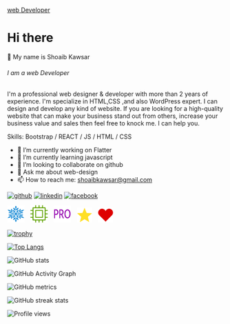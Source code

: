 [ web Developer](https://media-exp1.licdn.com/dms/image/C5616AQG3QWOioyazEQ/profile-displaybackgroundimage-shrink_350_1400/0/1644298268381?e=1649894400&v=beta&t=P32joNmiRL0uU-vSYuOOrhrkw3qLiv7jEJtoKP6-dGQ)
# Hi there 
👋  My name is Shoaib Kawsar
###### I am a web Developer


I'm a professional web designer & developer with more than 2 years of experience. I'm specialize in HTML,CSS ,and also WordPress expert. I can design and develop any kind of website. If you are looking for a high-quality website that can make your business stand out from others, increase your business value and sales then feel free to knock me. I can help you.

Skills: Bootstrap / REACT / JS / HTML / CSS

- 🔭 I’m currently working on Flatter 
- 🌱 I’m currently learning javascript 
- 👯 I’m looking to collaborate on github 
- 💬 Ask me about web-design 
- 📫 How to reach me: shoaibkawsar@gmail.com 


[<img src='https://cdn.jsdelivr.net/npm/simple-icons@3.0.1/icons/github.svg' alt='github' height='40'>](https://github.com/https://github.com/Shoaib-Kausar)  [<img src='https://cdn.jsdelivr.net/npm/simple-icons@3.0.1/icons/linkedin.svg' alt='linkedin' height='40'>](https://www.linkedin.com/in/www.linkedin.com/in/shoaibofficials/)  [<img src='https://cdn.jsdelivr.net/npm/simple-icons@3.0.1/icons/facebook.svg' alt='facebook' height='40'>](https://www.facebook.com/https://www.facebook.com/profile.php?id=100013327442087)  

<a href='https://archiveprogram.github.com/'><img src='https://raw.githubusercontent.com/acervenky/animated-github-badges/master/assets/acbadge.gif' width='40' height='40'></a> <a href='https://docs.github.com/en/developers'><img src='https://raw.githubusercontent.com/acervenky/animated-github-badges/master/assets/devbadge.gif' width='40' height='40'></a> <a href='https://github.com/pricing'><img src='https://raw.githubusercontent.com/acervenky/animated-github-badges/master/assets/pro.gif' width='40' height='40'></a> <a href='https://stars.github.com/'><img src='https://raw.githubusercontent.com/acervenky/animated-github-badges/master/assets/starbadge.gif' width='35' height='35'></a> <a href='https://docs.github.com/en/github/supporting-the-open-source-community-with-github-sponsors'><img src='https://raw.githubusercontent.com/acervenky/animated-github-badges/master/assets/sponsorbadge.gif' width='35' height='35'></a> 

[![trophy](https://github-profile-trophy.vercel.app/?username=https://github.com/Shoaib-Kausar)](https://github.com/ryo-ma/github-profile-trophy)

[![Top Langs](https://github-readme-stats.vercel.app/api/top-langs/?username=https://github.com/Shoaib-Kausar)](https://github.com/anuraghazra/github-readme-stats)

![GitHub stats](https://github-readme-stats.vercel.app/api?username=https://github.com/Shoaib-Kausar&show_icons=true&count_private=true)  

![GitHub Activity Graph](https://activity-graph.herokuapp.com/graph?username=https://github.com/Shoaib-Kausar)  

![GitHub metrics](https://metrics.lecoq.io/https://github.com/Shoaib-Kausar)  

![GitHub streak stats](https://github-readme-streak-stats.herokuapp.com/?user=https://github.com/Shoaib-Kausar)  

![Profile views](https://gpvc.arturio.dev/https://github.com/Shoaib-Kausar)  
